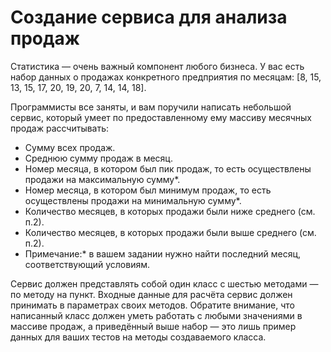 # Создание сервиса для анализа продаж
Статистика — очень важный компонент любого бизнеса. У вас есть набор данных о продажах конкретного предприятия по месяцам: [8, 15, 13, 15, 17, 20, 19, 20, 7, 14, 14, 18].

Программисты все заняты, и вам поручили написать небольшой сервис, который умеет по предоставленному ему массиву месячных продаж рассчитывать:

- Сумму всех продаж.
- Среднюю сумму продаж в месяц.
- Номер месяца, в котором был пик продаж, то есть осуществлены продажи на максимальную сумму*.
- Номер месяца, в котором был минимум продаж, то есть осуществлены продажи на минимальную сумму*.
- Количество месяцев, в которых продажи были ниже среднего (см. п.2).
- Количество месяцев, в которых продажи были выше среднего (см. п.2).
- Примечание:* в вашем задании нужно найти последний месяц, соответствующий условиям.

Сервис должен представлять собой один класс с шестью методами — по методу на пункт. Входные данные для расчёта сервис должен принимать в параметрах своих методов. Обратите внимание, что написанный класс должен уметь работать с любыми значениями в массиве продаж, а приведённый выше набор — это лишь пример данных для ваших тестов на методы создаваемого класса.
